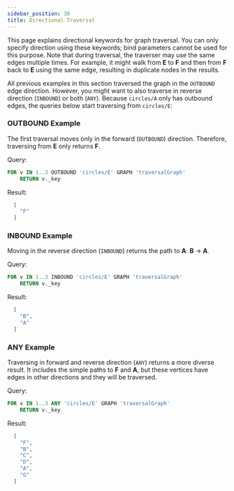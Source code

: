 ```yaml
---
sidebar_position: 30
title: Directional Traversal
---
```


This page explains directional keywords for graph traversal. You can only specify direction using these keywords; bind parameters cannot be used for this purpose. Note that during traversal, the traverser may use the same edges multiple times. For example, it might walk from **E** to **F** and then from **F** back to **E** using the same edge, resulting in duplicate nodes in the results.

All previous examples in this section traversed the graph in the `OUTBOUND` edge direction. However, you might want to also traverse in reverse direction (`INBOUND`) or both (`ANY`). Because `circles/A` only has outbound edges, the queries below start traversing from `circles/E`:

### OUTBOUND Example

The first traversal moves only in the forward (`OUTBOUND`) direction. Therefore, traversing from **E** only returns **F**.

Query:

```sql
FOR v IN 1..3 OUTBOUND 'circles/E' GRAPH 'traversalGraph'
    RETURN v._key
```

Result:

```json
  [
    "F"
  ]
```

### INBOUND Example

Moving in the reverse direction (`INBOUND`) returns the path to **A**: **B** → **A**.

Query:

```sql
FOR v IN 1..3 INBOUND 'circles/E' GRAPH 'traversalGraph'
    RETURN v._key
```

Result:

```json
  [
    "B",
    "A"
  ]
```

### ANY Example

Traversing in forward and reverse direction (`ANY`) returns a more diverse result. It includes the simple paths to **F** and **A**, but these vertices have edges in other directions and they will be traversed.

Query:

```sql
FOR v IN 1..3 ANY 'circles/E' GRAPH 'traversalGraph'
    RETURN v._key
```

Result:

```json
  [
    "F",
    "B",
    "C",
    "D",
    "A",
    "G"
  ]
```

